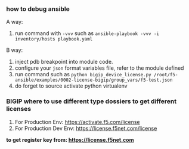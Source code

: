 ### how to debug ansible
A way:
1. run command with `-vvv` such as `ansible-playbook -vvv -i inventory/hosts playbook.yaml`

B way:
1. inject pdb breakpoint into module code.
2. configure your `json` format variables file, refer to the module defined
3. run command such as `python bigip_device_license.py /root/f5-ansible/examples/0002-license-bigip/group_vars/f5-test.json`
4. do forget to source activate python virtualenv

### BIGIP where to use different type dossiers to get different licenses

1. For Production Env: https://activate.f5.com/license
2. For Production Dev Env: https://license.f5net.com/license

**to get register key from: https://license.f5net.com**
